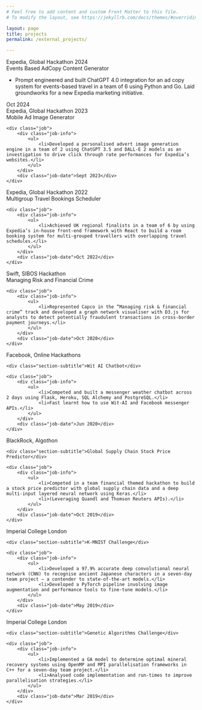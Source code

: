 ```yaml
---
# Feel free to add content and custom Front Matter to this file.
# To modify the layout, see https://jekyllrb.com/docs/themes/#overriding-theme-defaults

layout: page
title: projects
permalink: /external_projects/

---
```


<div class="section">
    <div class="section-title">Expedia, Global Hackathon 2024</div>
    <div class="section-subtitle">Events Based AdCopy Content Generator</div>
    <div class="job">
        <div class="job-info">
            <ul>
                <li>Prompt engineered and built ChatGPT 4.0 integration for an ad copy system for events-based travel in a team of 6 using Python and Go. Laid groundworks for a new Expedia marketing initiative.</li>
            </ul>
        </div>
        <div class="job-date">Oct 2024</div>
    </div>
</div>

<div class="section">
    <div class="section-title">Expedia, Global Hackathon 2023</div>
    <div class="section-subtitle">Mobile Ad Image Generator</div>

    <div class="job">
        <div class="job-info">
            <ul>
                <li>Developed a personalised advert image generation engine in a team of 2 using ChatGPT 3.5 and DALL-E 2 models as an investigation to drive click through rate performances for Expedia’s websites.</li>
            </ul>
        </div>
        <div class="job-date">Sept 2023</div>
    </div>
</div>


<div class="section">
    <div class="section-title">Expedia, Global Hackathon 2022</div>
    <div class="section-subtitle">Multigroup Travel Bookings Scheduler</div>

    <div class="job">
        <div class="job-info">
            <ul>
                <li>Achieved UK regional finalists in a team of 6 by using Expedia’s in-house front-end framework with React to build a room booking system for multi-grouped travellers with overlapping travel schedules.</li>
            </ul>
        </div>
        <div class="job-date">Oct 2022</div>
    </div>
</div>

<div class="section">
    <div class="section-title">Swift, SIBOS Hackathon</div>
    <div class="section-subtitle">Managing Risk and Financial Crime</div>

    <div class="job">
        <div class="job-info">
            <ul>
                <li>Represented Capco in the “Managing risk & financial crime” track and developed a graph network visualiser with D3.js for analysts to detect potentially fraudulent transactions in cross-border payment journeys.</li>
            </ul>
        </div>
        <div class="job-date">Oct 2020</div>
    </div>
</div>

<div class="section">
    <div class="section-title">Facebook, Online Hackathons</div>

    <div class="section-subtitle">Wit AI Chatbot</div>

    <div class="job">
        <div class="job-info">
            <ul>
                <li>Competed and built a messenger weather chatbot across 2 days using Flask, Heroku, SQL Alchemy and PostgreSQL.</li>
                <li>Fast learnt how to use Wit-AI and Facebook messenger APIs.</li>
            </ul>
        </div>
        <div class="job-date">Jun 2020</div>
    </div>
</div>

<div class="section">
    <div class="section-title">BlackRock, Algothon</div>

    <div class="section-subtitle">Global Supply Chain Stock Price Predictor</div>

    <div class="job">
        <div class="job-info">
            <ul>
                <li>Competed in a team financial themed hackathon to build a stock price predictor with global supply chain data and a deep multi-input layered neural network using Keras.</li>
                <li>(Leveraging Quandl and Thomson Reuters APIs).</li>
            </ul>
        </div>
        <div class="job-date">Oct 2019</div>
    </div>
</div>

<div class="section">
    <div class="section-title">Imperial College London</div>

    <div class="section-subtitle">K-MNIST Challenge</div>

    <div class="job">
        <div class="job-info">
            <ul>
                <li>Developed a 97.9% accurate deep convolutional neural network (CNN) to recognise ancient Japanese characters in a seven-day team project – a contender to state-of-the-art models.</li>
                <li>Developed a PyTorch pipeline involving image augmentation and performance tools to fine-tune models.</li>
            </ul>
        </div>
        <div class="job-date">May 2019</div>
    </div>
</div>

<div class="section">
    <div class="section-title">Imperial College London</div>

    <div class="section-subtitle">Genetic Algorithms Challenge</div>

    <div class="job">
        <div class="job-info">
            <ul>
                <li>Implemented a GA model to determine optimal mineral recovery systems using OpenMP and MPI parallelisation frameworks in C++ for a seven-day team project.</li>
                <li>Analysed code implementation and run-times to improve parallelisation strategies.</li>
            </ul>
        </div>
        <div class="job-date">Mar 2019</div>
    </div>
</div>
